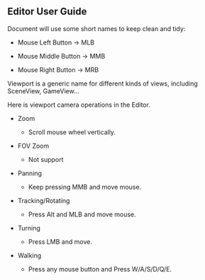 ## Editor User Guide

Document will use some short names to keep clean and tidy:

* Mouse Left Button -> MLB

* Mouse Middle Button -> MMB

* Mouse Right Button -> MRB
  
  

Viewport is a generic name for different kinds of views, including SceneView, GameView... 

Here is viewport camera operations in the Editor.

* Zoom
  
  * Scroll mouse wheel vertically.

* FOV Zoom
  
  * Not support

* Panning
  
  * Keep pressing MMB and move mouse.

* Tracking/Rotating

  * Press Alt and MLB and move mouse.

* Turning

  * Press LMB and move.

* Walking

  * Press any mouse button and Press W/A/S/D/Q/E.
